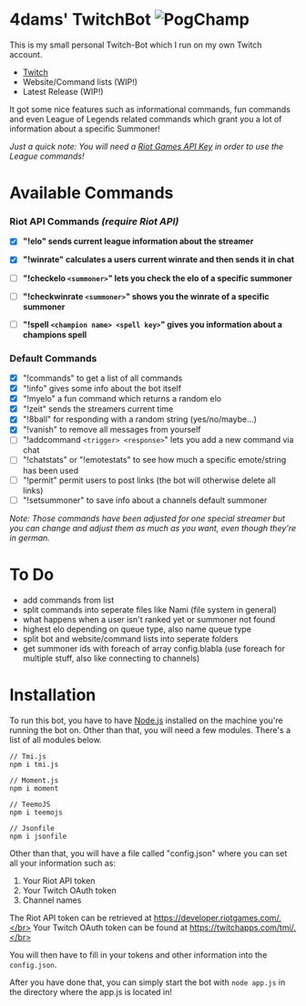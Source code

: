 # 4dams' TwitchBot ![PogChamp](https://i.imgur.com/2AEkqhC.gif)
This is my small personal Twitch-Bot which I run on my own Twitch account.
- [Twitch](https://twitch.tv/mr4dams)
- Website/Command lists (WIP!)
- Latest Release (WIP!)  
  
It got some nice features such as informational commands, fun commands and even League of Legends related commands which grant you a lot of information about a specific Summoner!  
  
*Just a quick note: You will need a [Riot Games API Key](https://developer.riotgames.com) in order to use the League commands!*

# Available Commands

### Riot API Commands *(require Riot API)*
- [X] **"!elo" sends current league information about the streamer**
- [X] **"!winrate" calculates a users current winrate and then sends it in chat**
- [ ] **"!checkelo `<summoner>`" lets you check the elo of a specific summoner**
- [ ] **"!checkwinrate `<summoner>`" shows you the winrate of a specific summoner**
- [ ] **"!spell `<champion name> <spell key>`" gives you information about a champions spell**


### Default Commands
- [X] "!commands" to get a list of all commands
- [X] "!info" gives some info about the bot itself
- [X] "!myelo" a fun command which returns a random elo
- [X] "!zeit" sends the streamers current time
- [X] "!8ball" for responding with a random string (yes/no/maybe...)
- [X] "!vanish" to remove all messages from yourself
- [ ] "!addcommand `<trigger> <response>`" lets you add a new command via chat
- [ ] "!chatstats" or "!emotestats" to see how much a specific emote/string has been used
- [ ] "!permit" permit users to post links (the bot will otherwise delete all links)
- [ ] "!setsummoner" to save info about a channels default summoner

*Note: Those commands have been adjusted for one special streamer but you can change and adjust them as much as you want, even though they're in german.*

# To Do

- add commands from list
- split commands into seperate files like Nami (file system in general)
- what happens when a user isn't ranked yet or summoner not found
- highest elo depending on queue type, also name queue type
- split bot and website/command lists into seperate folders
- get summoner ids with foreach of array config.blabla (use foreach for multiple stuff, also like connecting to channels)

# Installation

To run this bot, you have to have [Node.js](https://nodejs.org/en/) installed on the machine you're running the bot on. Other than that, you will need a few modules. There's a list of all modules below.

```
// Tmi.js
npm i tmi.js

// Moment.js
npm i moment

// TeemoJS
npm i teemojs

// Jsonfile
npm i jsonfile
```

Other than that, you will have a file called "config.json" where you can set all your information such as:  
  
1. Your Riot API token
2. Your Twitch OAuth token
3. Channel names
  
The Riot API token can be retrieved at https://developer.riotgames.com/.</br>
Your Twitch OAuth token can be found at https://twitchapps.com/tmi/.</br>
  
You will then have to fill in your tokens and other information into the `config.json`.
  
After you have done that, you can simply start the bot with `node app.js` in the directory where the app.js is located in!
